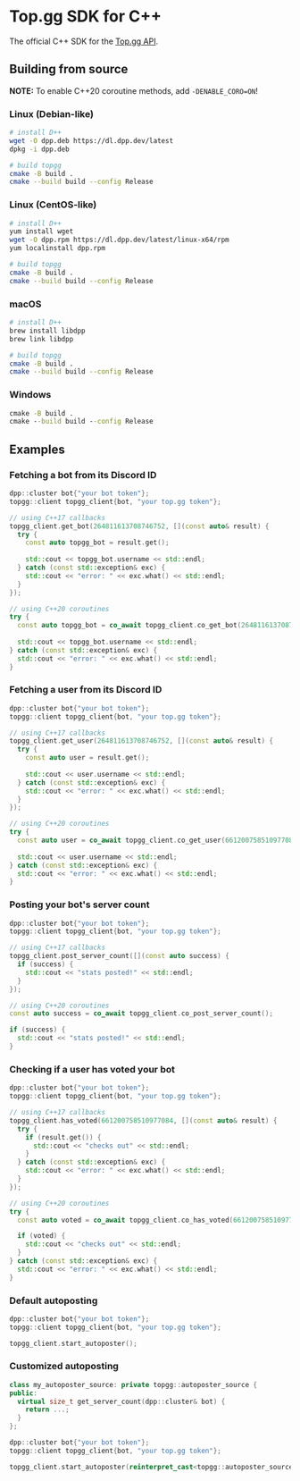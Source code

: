 # Top.gg SDK for C++

The official C++ SDK for the [Top.gg API](https://docs.top.gg).

## Building from source

**NOTE:** To enable C++20 coroutine methods, add `-DENABLE_CORO=ON`!

### Linux (Debian-like)

```sh
# install D++
wget -O dpp.deb https://dl.dpp.dev/latest
dpkg -i dpp.deb

# build topgg
cmake -B build .
cmake --build build --config Release
```

### Linux (CentOS-like)

```sh
# install D++
yum install wget
wget -O dpp.rpm https://dl.dpp.dev/latest/linux-x64/rpm
yum localinstall dpp.rpm

# build topgg
cmake -B build .
cmake --build build --config Release
```

### macOS

```sh
# install D++
brew install libdpp
brew link libdpp

# build topgg
cmake -B build .
cmake --build build --config Release
```

### Windows

```bat
cmake -B build .
cmake --build build --config Release
```

## Examples

### Fetching a bot from its Discord ID

```cpp
dpp::cluster bot{"your bot token"};
topgg::client topgg_client{bot, "your top.gg token"};

// using C++17 callbacks
topgg_client.get_bot(264811613708746752, [](const auto& result) {
  try {
    const auto topgg_bot = result.get();
  
    std::cout << topgg_bot.username << std::endl;
  } catch (const std::exception& exc) {
    std::cout << "error: " << exc.what() << std::endl;
  }
});

// using C++20 coroutines
try {
  const auto topgg_bot = co_await topgg_client.co_get_bot(264811613708746752);
  
  std::cout << topgg_bot.username << std::endl;
} catch (const std::exception& exc) {
  std::cout << "error: " << exc.what() << std::endl;
}
```

### Fetching a user from its Discord ID

```cpp
dpp::cluster bot{"your bot token"};
topgg::client topgg_client{bot, "your top.gg token"};

// using C++17 callbacks
topgg_client.get_user(264811613708746752, [](const auto& result) {
  try {
    const auto user = result.get();
  
    std::cout << user.username << std::endl;
  } catch (const std::exception& exc) {
    std::cout << "error: " << exc.what() << std::endl;
  }
});

// using C++20 coroutines
try {
  const auto user = co_await topgg_client.co_get_user(661200758510977084);
  
  std::cout << user.username << std::endl;
} catch (const std::exception& exc) {
  std::cout << "error: " << exc.what() << std::endl;
}
```

### Posting your bot's server count

```cpp
dpp::cluster bot{"your bot token"};
topgg::client topgg_client{bot, "your top.gg token"};

// using C++17 callbacks
topgg_client.post_server_count([](const auto success) {
  if (success) {
    std::cout << "stats posted!" << std::endl;
  }
});

// using C++20 coroutines
const auto success = co_await topgg_client.co_post_server_count();

if (success) {
  std::cout << "stats posted!" << std::endl;
}
```

### Checking if a user has voted your bot

```cpp
dpp::cluster bot{"your bot token"};
topgg::client topgg_client{bot, "your top.gg token"};

// using C++17 callbacks
topgg_client.has_voted(661200758510977084, [](const auto& result) {
  try {
    if (result.get()) {
      std::cout << "checks out" << std::endl;
    }
  } catch (const std::exception& exc) {
    std::cout << "error: " << exc.what() << std::endl;
  }
});

// using C++20 coroutines
try {
  const auto voted = co_await topgg_client.co_has_voted(661200758510977084);

  if (voted) {
    std::cout << "checks out" << std::endl;
  }
} catch (const std::exception& exc) {
  std::cout << "error: " << exc.what() << std::endl;
}
```

### Default autoposting

```cpp
dpp::cluster bot{"your bot token"};
topgg::client topgg_client{bot, "your top.gg token"};

topgg_client.start_autoposter();
```

### Customized autoposting

```cpp
class my_autoposter_source: private topgg::autoposter_source {
public:
  virtual size_t get_server_count(dpp::cluster& bot) {
    return ...;
  }
};

dpp::cluster bot{"your bot token"};
topgg::client topgg_client{bot, "your top.gg token"};

topgg_client.start_autoposter(reinterpret_cast<topgg::autoposter_source*>(new my_autoposter_source));
```
